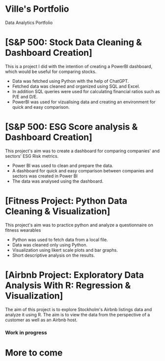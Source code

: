 # Ville's Portfolio
Data Analytics Portfolio

# [S&P 500: Stock Data Cleaning & Dashboard Creation]

This is a project I did with the intention of creating a PowerBI dashboard, which would be useful for comparing stocks.

* Data was fetched using Python with the help of ChatGPT.
* Fetched data was cleaned and organized using SQL and Excel.
* In addition SQL queries were used for calculating financial ratios such as P/E and D/E.
* PowerBI was used for vizualising data and creating an environment for quick and easy comparison.

# [S&P 500: ESG Score analysis & Dashboard Creation]

This project's aim was to create a dashboard for comparing companies' and sectors' ESG Risk metrics.

* Power BI was used to clean and prepare the data.
* A dashboard for quick and easy comparison between companies and sectors was created in Power BI
* The data was analysed using the dashboard.

# [Fitness Project: Python Data Cleaning & Visualization]

This project's aim was to practice python and analyze a questionnaire on fitness wearables

* Python was used to fetch data from a local file.
* Data was cleaned only using Python.
* Visualization using likert scale plots and bar graphs.
* Short descriptive analysis on the results.

# [Airbnb Project: Exploratory Data Analysis With R: Regression & Visualization]

The aim of this project is to explore Stockholm's Airbnb listings data and analyze it using R. The aim is to view the data from the perspective of a customer as well as an Airbnb host.

### Work in progress

# More to come
